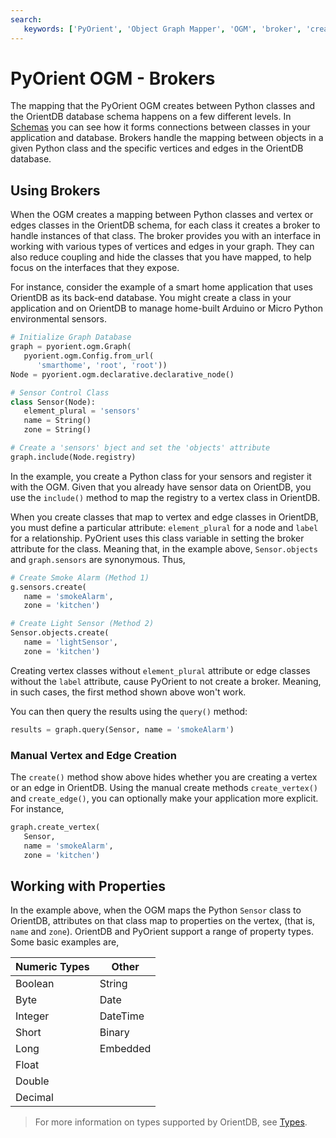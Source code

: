 ```yaml
---
search:
   keywords: ['PyOrient', 'Object Graph Mapper', 'OGM', 'broker', 'create vertex', 'create edge']
---
```


# PyOrient OGM - Brokers

The mapping that the PyOrient OGM creates between Python classes and the OrientDB database schema happens on a few different levels.  In [Schemas](PyOrient-OGM-Schemas.md) you can see how it forms connections between classes in your application and database.  Brokers handle the mapping between objects in a given Python class and the specific vertices and edges in the OrientDB database.

## Using Brokers

When the OGM creates a mapping between Python classes and vertex or edges classes in the OrientDB schema, for each class it creates a broker to handle instances of that class.  The broker provides you with an interface in working with various types of vertices and edges in your graph.  They can also reduce coupling and hide the classes that you have mapped, to help focus on the interfaces that they expose.

For instance, consider the example of a smart home application that uses OrientDB as its back-end database.  You might create a class in your application and on OrientDB to manage home-built Arduino or Micro Python environmental sensors.

```py
# Initialize Graph Database
graph = pyorient.ogm.Graph(
   pyorient.ogm.Config.from_url(
      'smarthome', 'root', 'root'))
Node = pyorient.ogm.declarative.declarative_node()

# Sensor Control Class
class Sensor(Node):
   element_plural = 'sensors'
   name = String()
   zone = String()

# Create a 'sensors' bject and set the 'objects' attribute
graph.include(Node.registry)
```

In the example, you create a Python class for your sensors and register it with the OGM.  Given that you already have sensor data on OrientDB, you use the `include()` method to map the registry to a vertex class in OrientDB.

When you create classes that map to vertex and edge classes in OrientDB, you must define a particular attribute: `element_plural` for a node and `label` for a relationship.  PyOrient uses this class variable in setting the broker attribute for the class.  Meaning that, in the example above, `Sensor.objects` and `graph.sensors` are synonymous.  Thus,

```py
# Create Smoke Alarm (Method 1)
g.sensors.create(
   name = 'smokeAlarm',
   zone = 'kitchen')

# Create Light Sensor (Method 2)
Sensor.objects.create(
   name = 'lightSensor',
   zone = 'kitchen')
```

Creating vertex classes without `element_plural` attribute or edge classes without the `label` attribute, cause PyOrient to not create a broker.  Meaning, in such cases, the first method shown above won't work.

You can then query the results using the `query()` method:

```py
results = graph.query(Sensor, name = 'smokeAlarm')
```

### Manual Vertex and Edge Creation

The `create()` method show above hides whether you are creating a vertex or an edge in OrientDB.  Using the manual create methods `create_vertex()` and `create_edge()`, you can optionally make your application more explicit.  For instance,

```py
graph.create_vertex(
   Sensor,
   name = 'smokeAlarm', 
   zone = 'kitchen')
```


## Working with Properties

In the example above, when the OGM maps the Python `Sensor` class to OrientDB, attributes on that class map to properties on the vertex, (that is, `name` and `zone`).  OrientDB and PyOrient support a range of property types.  Some basic examples are,

| Numeric Types | Other |
|---|---|
| Boolean | String |
| Byte | Date |
| Integer | DateTime |
| Short | Binary |
| Long | Embedded |
| Float |  |
| Double | |
| Decimal| |

>For more information on types supported by OrientDB, see [Types](../general/Types.md).
